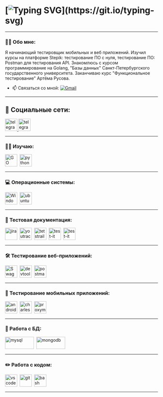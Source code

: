 # [![Typing SVG](https://readme-typing-svg.herokuapp.com?font=Fira+Code&pause=1000&random=false&width=435&lines=%D0%9F%D1%80%D0%B8%D0%B2%D0%B5%D1%82%2C+%D0%BC%D0%B5%D0%BD%D1%8F+%D0%B7%D0%BE%D0%B2%D1%83%D1%82+%D0%9C%D0%B0%D0%BA%D1%81%D0%B8%D0%BC.)](https://git.io/typing-svg)

---

### 👨‍💻 Обо мне:

Я начинающий тестировщик мобильных и веб приложений. Изучил курсы на платформе Stepik: тестирование ПО с нуля, тестирование ПО: Postman для тестирования API. Знакомлюсь с курсом программирование на Golang, "Базы данных" Санкт-Петербургского государственного университета. Заканчиваю курс "Функциональное тестирование" Артёма Русова.

- 📫 Связаться со мной:  [![Gmail](https://img.shields.io/badge/Gmail-D14836?style=for-the-badge&logo=gmail&logoColor=black)](maxsga170@gmail.com.com)

---

## 🤝 Социальные сети:

  <a href="https://t.me/maxsga170" target="_blank">
      <img src="https://cdn-icons-png.flaticon.com/512/2111/2111646.png" width="40" height="40" alt="telegram" />
    </a>
    <a href="https://vk.com/id59322909" target="_blank">
      <img src="https://thumb.cloud.mail.ru/weblink/thumb/xw1/TfKk/QGyS93cW7/PNG%20-%20digital/VK%20Logo.png" width="40" height="40" alt="telegram" />
    </a>

---

### 🧑‍🎓 Изучаю:

<div>
<img src="https://www.vhv.rs/dpng/d/279-2797278_golang-gopher-png-transparent-cartoons-gophers-golang-png.png" title="GO" alt="GO" width="40" height="40"/>&nbsp
  <img src="https://cdn.icon-icons.com/icons2/112/PNG/512/python_18894.png" title="python" alt="python" width="40" height="40"/>&nbsp

</div>

---

### 💻 Операционные системы:

<div>
<img src="https://upload.wikimedia.org/wikipedia/commons/thumb/0/0a/Unofficial_Windows_logo_variant_-_2002%E2%80%932012_%28Multicolored%29.svg/2321px-Unofficial_Windows_logo_variant_-_2002%E2%80%932012_%28Multicolored%29.svg.png" title="Windows" alt="Windows" width="40" height="40"/>&nbsp
  <img src="https://upload.wikimedia.org/wikipedia/commons/thumb/a/ab/Logo-ubuntu_cof-orange-hex.svg/2048px-Logo-ubuntu_cof-orange-hex.svg.png" title="ubuntu" alt="ubuntu" width="40" height="40"/>&nbsp

</div>

---

### 📁 Тестовая документация:

<div>
  <img src="https://cdn.icon-icons.com/icons2/2699/PNG/512/atlassian_jira_logo_icon_170511.png" title="jira" alt="jira" width="40" height="40"/>&nbsp
  <img src="https://upload.wikimedia.org/wikipedia/commons/thumb/8/8d/YouTrack_Icon.svg/1024px-YouTrack_Icon.svg.png?20200803082248" title="youtrack" alt="youtrack" width="40" height="40"/>&nbsp
  <img src="https://codahosted.io/packs/21236/unversioned/assets/LOGO/ba1091c59bab89cd2fd0f289622731fe16113d7b00905abe64759c313a4b73b76c1b0426076ed76cb74752234c734131df46992d5b8b48fc13e264240e4f7119f736cfeb64df36ded54b5cbf6198b9cadedf18dd0cac5c7dbcd16e6336c29363cd1292ba" title="testrail" alt="tetstrail" width="40" height="40"/>&nbsp
  <img src="https://docs.testit.software/images/testit_logo_icon_blue.png" title="test-it" alt="test-it" width="40" height="40"/>&nbsp
    <img src="https://4215035800-files.gitbook.io/~/files/v0/b/gitbook-x-prod.appspot.com/o/spaces%2F-LhKuVFctXnFqSgMONKX%2Ficon%2F32pHSjf7eRKUP7N5w2UR%2Fqase-icon-256.png?alt=media&token=df8b4d24-96e9-4a0b-9d70-7b62d90d0697" title="Qase" alt="test-it" width="40" height="40"/>&nbsp

</div>

---

### 🛠 Тестирование веб-приложений:

<div>
 <img src="https://camo.githubusercontent.com/96e43701d83561899724a89d71187445b7b8f4fe84518a3ea5bec8f85bd207bf/68747470733a2f2f63646e2e737667706f726e2e636f6d2f6c6f676f732f737761676765722e737667" title="Swagger" alt="Swagger" width="40" height="40"/>&nbsp
  <img src="https://d33wubrfki0l68.cloudfront.net/38b5c953a4667366685d55db55d057c86db1fc54/a0fdc/static/acae6b24d940347661ca901ea07f47c1/chrome-dev-logo-icon.png" title="devtools" alt="devtools" width="40" height="40"/>&nbsp
  <img src="https://static-00.iconduck.com/assets.00/postman-icon-497x512-beb7sy75.png" title="postman" alt="postman" width="40" height="40"/>&nbsp
 
</div>

---

### 📱 Тестирование мобильных приложений:


<div>
  <img src="https://upload.wikimedia.org/wikipedia/commons/thumb/c/c1/Android_Studio_icon_%282023%29.svg/2048px-Android_Studio_icon_%282023%29.svg.png" title="android-studio" alt="android-studio" width="40" height="40"/>&nbsp
  <img src="https://cdn.icon-icons.com/icons2/3053/PNG/512/charles_proxy_macos_bigsur_icon_190302.png" title="charles-proxy" alt="charles-proxy" width="40" height="40"/>&nbsp
  <img src="https://cdn.jim-nielsen.com/macos/128/proxyman-2022-11-22.png" title="proxyman" alt="proxyman" width="40" height="40"/>&nbsp

</div>


---

### 💾 Работа с БД:

<div>
  <img src="https://encrypted-tbn0.gstatic.com/images?q=tbn:ANd9GcTmyq488xpcGVdnHaJuGfRG4LL77vaoRxsuEw&usqp=CAU" title="mysql" alt="mysql" width="95" height="40"/>&nbsp
  <img src="https://vitolavecchia.altervista.org/wp-content/uploads/2020/06/Cos%C3%A8-e-quali-sono-le-caratteristiche-del-DBMS-MongoDB.jpeg" title="mongodb" alt="mongodb" width="95" height="40"/>&nbsp
</div>

---

### ✏️ Работа с кодом:

<div>
<img src="https://cdn.jsdelivr.net/gh/devicons/devicon/icons/vscode/vscode-original.svg" title="vscode" alt="vscode" width="40" height="40"/>&nbsp
  <img src="https://cdn.jsdelivr.net/gh/devicons/devicon/icons/git/git-original.svg" title="git" alt="git" width="40" height="40"/>&nbsp
  <img src="https://upload.wikimedia.org/wikipedia/commons/thumb/4/4b/Bash_Logo_Colored.svg/1024px-Bash_Logo_Colored.svg.png?20180723054350" title="bash" alt="bash" width="40" height="40"/>&nbsp
  
</div>

---

